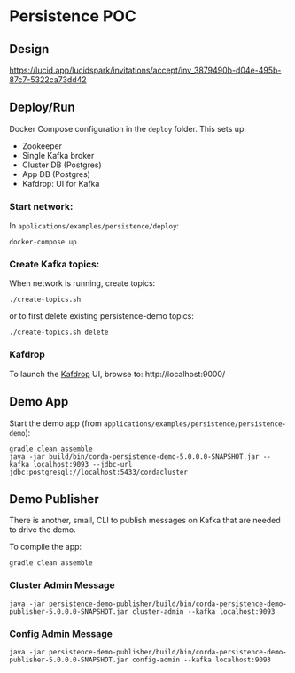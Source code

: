# Persistence POC

## Design

https://lucid.app/lucidspark/invitations/accept/inv_3879490b-d04e-495b-87c7-5322ca73dd42

## Deploy/Run

Docker Compose configuration in the `deploy` folder. This sets up:
- Zookeeper
- Single Kafka broker
- Cluster DB (Postgres)
- App DB (Postgres)
- Kafdrop: UI for Kafka

### Start network:

In `applications/examples/persistence/deploy`:

```shell
docker-compose up
```

### Create Kafka topics:

When network is running, create topics:

```shell
./create-topics.sh
```

or to first delete existing persistence-demo topics:

```shell
./create-topics.sh delete
```

### Kafdrop

To launch the [Kafdrop](https://github.com/HomeAdvisor/Kafdrop) UI, browse to: http://localhost:9000/

## Demo App

Start the demo app (from `applications/examples/persistence/persistence-demo`):

```shell
gradle clean assemble 
java -jar build/bin/corda-persistence-demo-5.0.0.0-SNAPSHOT.jar --kafka localhost:9093 --jdbc-url jdbc:postgresql://localhost:5433/cordacluster
```

## Demo Publisher

There is another, small, CLI to publish messages on Kafka that are needed to drive the demo.

To compile the app:

```shell
gradle clean assemble
```

### Cluster Admin Message

```shell
java -jar persistence-demo-publisher/build/bin/corda-persistence-demo-publisher-5.0.0.0-SNAPSHOT.jar cluster-admin --kafka localhost:9093
```

### Config Admin Message

```shell
java -jar persistence-demo-publisher/build/bin/corda-persistence-demo-publisher-5.0.0.0-SNAPSHOT.jar config-admin --kafka localhost:9093
```